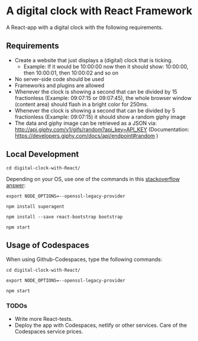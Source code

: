 # A digital clock with React Framework

A React-app with a digital clock with the following requirements.

## Requirements

- Create a website that just displays a (digital) clock that is ticking.
  - Example: If it would be 10:00:00 now then it should show: 10:00:00, then 10:00:01, then 10:00:02 and so on
- No server-side code should be used
- Frameworks and plugins are allowed
- Whenever the clock is showing a second that can be divided by 15 fractionless (Example: 09:07:15 or 09:07:45), the whole browser window (content area) should flash in a bright color for 250ms.
- Whenever the clock is showing a second that can be divided by 5 fractionless (Example: 09:07:15) it should show a random giphy image
- The data and giphy image can be retrieved as a JSON via: http://api.giphy.com/v1/gifs/random?api_key=API_KEY (Documentation: https://developers.giphy.com/docs/api/endpoint#random )

## Local Development

`cd digital-clock-with-React/`

Depending on your OS, use one of the commands in this [stackoverflow answer](https://stackoverflow.com/a/74726292/12985002):

`export NODE_OPTIONS=--openssl-legacy-provider`

`npm install superagent`

`npm install --save react-bootstrap bootstrap`

`npm start`

## Usage of Codespaces

When using Github-Codespaces, type the following commands:

`cd digital-clock-with-React/`

`export NODE_OPTIONS=--openssl-legacy-provider`

`npm start`

### TODOs

- Write more React-tests.
- Deploy the app with Codespaces, netlify or other services. Care of the Codespaces service prices.

